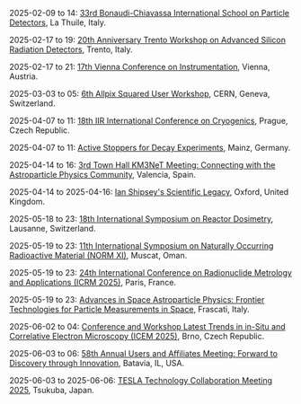 2025-02-09 to 14: [33rd Bonaudi-Chiavassa International School on Particle Detectors](https://indico.cern.ch/event/1411046/ "The school trains researchers in particle detector technologies, focusing on design and applications. Topics include silicon trackers, calorimeters, and gas detectors. Lectures cover advancements for LHC upgrades and future experiments, emphasizing high-resolution detection and data acquisition techniques."), La Thuile, Italy.

2025-02-17 to 19: [20th Anniversary Trento Workshop on Advanced Silicon Radiation Detectors](https://tredi2025.fbk.eu/ "TREDI 2025 focuses on advanced silicon radiation detectors for high-energy physics and beyond. Topics include pixel detectors, radiation hardness, and high-resolution tracking. The workshop discusses applications in LHC experiments, space research, and medical imaging, emphasizing technological innovations and performance optimization."), Trento, Italy.

2025-02-17 to 21: [17th Vienna Conference on Instrumentation](https://vci.hephy.at/ "VCI2025 covers advancements in instrumentation for high-energy physics and related fields. Topics include detector design, trigger systems, and data acquisition. The conference highlights innovations in silicon detectors, gas-based detectors, and electronics for LHC upgrades and future experiments, fostering collaboration across disciplines."), Vienna, Austria.

2025-03-03 to 05: [6th Allpix Squared User Workshop](https://indico.cern.ch/event/1410992/ "The workshop focuses on the Allpix Squared simulation framework for pixel detectors. Topics include detector modeling, charge collection, and data analysis. Discussions cover applications in high-energy physics experiments, emphasizing simulation accuracy for LHC and future detector designs."), CERN, Geneva, Switzerland.

2025-04-07 to 11: [18th IIR International Conference on Cryogenics](https://cryogenics2025.org/ "Cryogenics 2025 focuses on cryogenic technologies for scientific and industrial applications. Topics include superconducting magnets, cryocoolers, and low-temperature materials. The conference discusses advancements in cryogenics for particle accelerators, fusion research, and space applications, emphasizing efficiency and scalability in cryogenic systems."), Prague, Czech Republic.

2025-04-07 to 11: [Active Stoppers for Decay Experiments](https://indico.cern.ch/event/1410979/ "The workshop explores active stoppers for nuclear decay experiments, focusing on detector technologies. Topics include ion trapping, beta decay measurements, and precision spectroscopy. Discussions cover applications in nuclear structure studies and fundamental symmetries, emphasizing experimental advancements."), Mainz, Germany.

2025-04-14 to 16: [3rd Town Hall KM3NeT Meeting: Connecting with the Astroparticle Physics Community](https://indico.cern.ch/event/1410986/ "The meeting focuses on the KM3NeT neutrino telescope, exploring astroparticle physics. Topics include neutrino detection, cosmic ray studies, and dark matter searches. Discussions cover detector performance, data analysis, and astrophysical implications, advancing neutrino astronomy and multi-messenger astrophysics."), Valencia, Spain.

2025-04-14 to 2025-04-16: [Ian Shipsey's Scientific Legacy](https://indico.cern.ch/event/1410980/ "The workshop honors Ian Shipsey, focusing on his contributions to particle physics and detectors. Topics include silicon trackers, heavy flavor physics, and LHC experiments. Discussions cover advancements in detector technology and experimental techniques."), Oxford, United Kingdom.

2025-05-18 to 23: [18th International Symposium on Reactor Dosimetry](https://isrd18.org/ "ISRD18 addresses reactor dosimetry, focusing on neutron and gamma radiation measurements in nuclear reactors. Topics include dosimeter calibration, radiation damage assessment, and Monte Carlo simulations. The symposium discusses applications in reactor safety, materials testing, and fusion research, emphasizing precision in radiation monitoring."), Lausanne, Switzerland.

2025-05-19 to 23: [11th International Symposium on Naturally Occurring Radioactive Material (NORM XI)](https://normxi.org/ "NORM XI addresses the management of naturally occurring radioactive materials in industrial processes, emphasizing sustainability. It covers radiation protection, waste management, and environmental impact assessment. Discussions focus on optimizing processes in extractive industries, such as oil, gas, and mining, to minimize radiological risks while enhancing efficiency and regulatory compliance."), Muscat, Oman.

2025-05-19 to 23: [24th International Conference on Radionuclide Metrology and Applications (ICRM 2025)](https://icrm2025.org "ICRM 2025 focuses on radionuclide metrology, covering measurement techniques, decay data, and standardization. Topics include low-level radioactivity, nuclear forensics, and applications in environmental monitoring and medical isotopes, emphasizing precision in nuclear measurement methodologies."), Paris, France.

2025-05-19 to 23: [Advances in Space Astroparticle Physics: Frontier Technologies for Particle Measurements in Space](https://indico.cern.ch/event/1410996/ "ASAPP 2025 focuses on astroparticle physics, exploring frontier technologies for space-based particle measurements. Topics include cosmic ray detectors, gamma-ray telescopes, and neutrino experiments. Discussions cover advancements for space missions, emphasizing high-precision detection and data analysis."), Frascati, Italy.

2025-06-02 to 04: [Conference and Workshop Latest Trends in in-Situ and Correlative Electron Microscopy (ICEM 2025)](https://www.icem-brno.eu/ "Explores in-situ and correlative electron microscopy, covering real-time imaging, material dynamics, and multi-modal analysis. Topics include nanostructure characterization, catalysis, and applications in materials science, emphasizing advanced microscopy techniques."), Brno, Czech Republic.

2025-06-03 to 06: [58th Annual Users and Affiliates Meeting: Forward to Discovery through Innovation](https://events.fnal.gov/users-meeting/ "The meeting focuses on particle physics research at Fermilab, emphasizing innovative experimental techniques. Topics include neutrino experiments, muon physics, and detector technologies. Discussions cover advancements in DUNE, Mu2e, and LHC, fostering collaboration for new physics discoveries."), Batavia, IL, USA.

2025-06-03 to 2025-06-06: [TESLA Technology Collaboration Meeting 2025](https://www.tesla-collaboration.org/meetings/ttc2025/ "TTC 2025 advances superconducting RF technology for particle accelerators. Topics include cavity design, cryogenics, and beam dynamics. Discussions cover applications in high-energy physics and future colliders, enhancing accelerator performance and efficiency."), Tsukuba, Japan.

